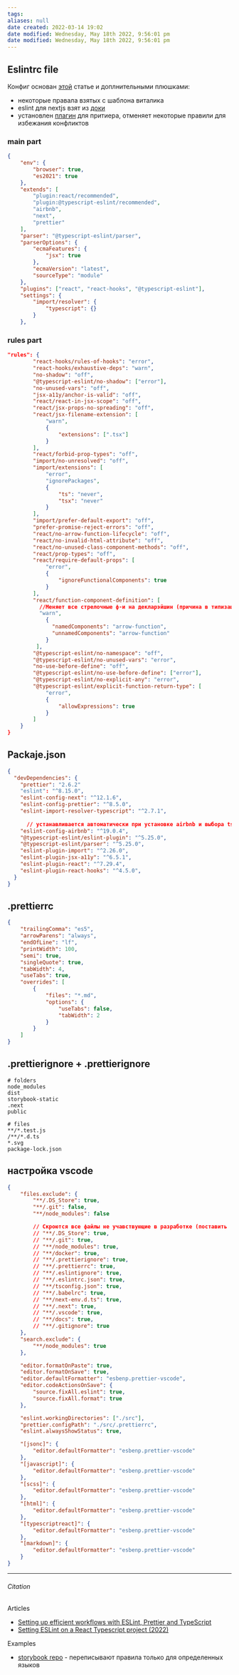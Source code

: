 ```yaml
---
tags: 
aliases: null
date created: 2022-03-14 19:02
date modified: Wednesday, May 18th 2022, 9:56:01 pm
date modified: Wednesday, May 18th 2022, 9:56:01 pm
---
```


## Eslintrc file

Конфиг основан  [этой](https://indepth.dev/posts/1282/setting-up-efficient-workflows-with-eslint-prettier-and-typescript) статье и доплнительными плюшками:
- некоторые правала взятых с шаблона виталика
- eslint для nextjs взят из [доки](https://nextjs.org/docs/basic-features/eslint#:~:text=Migrating%20Existing%20Config)
- установлен [плагин](https://nextjs.org/docs/basic-features/eslint#:~:text=Migrating%20Existing%20Config) для притиера, отменяет некоторые правили для избежания конфликтов

### main part

```json
{
	"env": {
		"browser": true,
		"es2021": true
	},
	"extends": [
		"plugin:react/recommended",
		"plugin:@typescript-eslint/recommended",
		"airbnb",
		"next",
		"prettier"
	],
	"parser": "@typescript-eslint/parser",
	"parserOptions": {
		"ecmaFeatures": {
			"jsx": true
		},
		"ecmaVersion": "latest",
		"sourceType": "module"
	},
	"plugins": ["react", "react-hooks", "@typescript-eslint"],
	"settings": {
		"import/resolver": {
			"typescript": {}
		}
	},

```

### rules part

```json
"rules": {
		"react-hooks/rules-of-hooks": "error",
		"react-hooks/exhaustive-deps": "warn",
		"no-shadow": "off",
		"@typescript-eslint/no-shadow": ["error"],
		"no-unused-vars": "off",
		"jsx-a11y/anchor-is-valid": "off",
		"react/react-in-jsx-scope": "off",
		"react/jsx-props-no-spreading": "off",
		"react/jsx-filename-extension": [
			"warn",
			{
				"extensions": [".tsx"]
			}
		],
		"react/forbid-prop-types": "off",
		"import/no-unresolved": "off",
		"import/extensions": [
			"error",
			"ignorePackages",
			{
				"ts": "never",
				"tsx": "never"
			}
		],
		"import/prefer-default-export": "off",
		"prefer-promise-reject-errors": "off",
		"react/no-arrow-function-lifecycle": "off",
		"react/no-invalid-html-attribute": "off",
		"react/no-unused-class-component-methods": "off",
		"react/prop-types": "off",
		"react/require-default-props": [
			"error",
			{
				"ignoreFunctionalComponents": true
			}
		],
	  	"react/function-component-definition": [
		  //Меняет все стрелочные ф-и на декларэйшин (причина в типизации, но пока я не умею)
		  "warn",
		    {	
			  "namedComponents": "arrow-function",
			  "unnamedComponents": "arrow-function"
		 	}
   		 ],
		"@typescript-eslint/no-namespace": "off",
		"@typescript-eslint/no-unused-vars": "error",
		"no-use-before-define": "off",
		"@typescript-eslint/no-use-before-define": ["error"],
		"@typescript-eslint/no-explicit-any": "error",
		"@typescript-eslint/explicit-function-return-type": [
			"error",
			{
				"allowExpressions": true
			}
		]
	}
}

```

## Packaje.json

```json
{
  "devDependencies": {
	"prettier": "2.6.2"
	"eslint": "^8.15.0",
    "eslint-config-next": "^12.1.6",
	"eslint-config-prettier": "^8.5.0",
	"eslint-import-resolver-typescript": "^2.7.1",
	  
	  // устанавливается автоматически при установке airbnb и выбора ts через npx eslint --init
	"eslint-config-airbnb": "^19.0.4",
	"@typescript-eslint/eslint-plugin": "^5.25.0",
	"@typescript-eslint/parser": "^5.25.0",
	"eslint-plugin-import": "^2.26.0",
	"eslint-plugin-jsx-a11y": "^6.5.1", 
	"eslint-plugin-react": "^7.29.4",
	"eslint-plugin-react-hooks": "^4.5.0",
  }
}

```

## .prettierrc

```json
{
	"trailingComma": "es5",
	"arrowParens": "always",
	"endOfLine": "lf",
	"printWidth": 100,
	"semi": true,
	"singleQuote": true,
	"tabWidth": 4,
	"useTabs": true,
	"overrides": [
		{
			"files": "*.md",
			"options": {
				"useTabs": false,
				"tabWidth": 2
			}
		}
	]
}

```

## .prettierignore +  .prettierignore

```
# folders
node_modules
dist
storybook-static
.next
public

# files
**/*.test.js
/**/*.d.ts
*.svg
package-lock.json
```

## настройка vscode

```json
{
	"files.exclude": {
		"**/.DS_Store": true,
		"**/.git": false,
		"**/node_modules": false

		// Cкроются все файлы не учавствующие в разработке (поставить ',' сверху)
		// "**/.DS_Store": true,
		// "**/.git": true,
		// "**/node_modules": true,
		// "**/docker": true,
		// "**/.prettierignore": true,
		// "**/.prettierrc": true,
		// "**/.eslintignore": true,
		// "**/.eslintrc.json": true,
		// "**/tsconfig.json": true,
		// "**/.babelrc": true,
		// "**/next-env.d.ts": true,
		// "**/.next": true,
		// "**/.vscode": true,
		// "**/docs": true,
		// "**/.gitignore": true
	},
	"search.exclude": {
		"**/node_modules": true
	},

	"editor.formatOnPaste": true,
	"editor.formatOnSave": true,
	"editor.defaultFormatter": "esbenp.prettier-vscode",
	"editor.codeActionsOnSave": {
		"source.fixAll.eslint": true,
		"source.fixAll.format": true
	},

	"eslint.workingDirectories": ["./src"],
	"prettier.configPath": "./src/.prettierrc",
	"eslint.alwaysShowStatus": true,

	"[jsonc]": {
		"editor.defaultFormatter": "esbenp.prettier-vscode"
	},
	"[javascript]": {
		"editor.defaultFormatter": "esbenp.prettier-vscode"
	},
	"[scss]": {
		"editor.defaultFormatter": "esbenp.prettier-vscode"
	},
	"[html]": {
		"editor.defaultFormatter": "esbenp.prettier-vscode"
	},
	"[typescriptreact]": {
		"editor.defaultFormatter": "esbenp.prettier-vscode"
	},
	"[markdown]": {
		"editor.defaultFormatter": "esbenp.prettier-vscode"
	}
}

```



---

###### Citation
Articles
- [Setting up efficient workflows with ESLint, Prettier and TypeScript](https://indepth.dev/posts/1282/setting-up-efficient-workflows-with-eslint-prettier-and-typescript)
- [Setting ESLint on a React Typescript project (2022)](https://andrebnassis.medium.com/setting-eslint-on-a-react-typescript-project-2021-1190a43ffba)


Examples
- [storybook repo](https://github.com/storybookjs/storybook) - переписывают правила только для определенных языков


